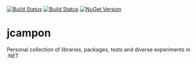[![Build Status](https://travis-ci.org/jcampon/jcampon.svg?branch=master)](https://travis-ci.org/jcampon/jcampon)    [![Build Status](https://ci.appveyor.com/api/projects/status/github/jcampon/jcampon?branch=master&svg=true)](https://ci.appveyor.com/project/JesusCampon/jcampon)    [![NuGet Version](https://img.shields.io/nuget/v/JCampon.MongoDB.svg?style=flat-square)](https://www.nuget.org/packages/JCampon.MongoDB/)

# jcampon
Personal collection of libraries, packages, tests and diverse experiments in .NET
